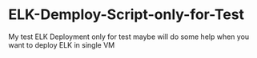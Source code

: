 # ELK-Demploy-Script-only-for-Test
My test ELK Deployment
only for test
maybe will do some help when you want to deploy ELK in single VM
